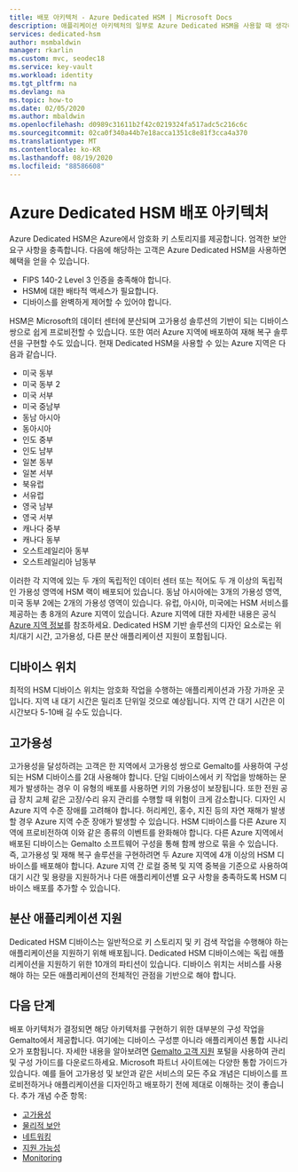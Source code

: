 ```yaml
---
title: 배포 아키텍처 - Azure Dedicated HSM | Microsoft Docs
description: 애플리케이션 아키텍처의 일부로 Azure Dedicated HSM을 사용할 때 생각해야 하는 기본적인 설계 고려 사항
services: dedicated-hsm
author: msmbaldwin
manager: rkarlin
ms.custom: mvc, seodec18
ms.service: key-vault
ms.workload: identity
ms.tgt_pltfrm: na
ms.devlang: na
ms.topic: how-to
ms.date: 02/05/2020
ms.author: mbaldwin
ms.openlocfilehash: d0989c31611b2f42c0219324fa517adc5c216c6c
ms.sourcegitcommit: 02ca0f340a44b7e18acca1351c8e81f3cca4a370
ms.translationtype: MT
ms.contentlocale: ko-KR
ms.lasthandoff: 08/19/2020
ms.locfileid: "88586608"
---
```

# <a name="azure-dedicated-hsm-deployment-architecture"></a>Azure Dedicated HSM 배포 아키텍처

Azure Dedicated HSM은 Azure에서 암호화 키 스토리지를 제공합니다. 엄격한 보안 요구 사항을 충족합니다. 다음에 해당하는 고객은 Azure Dedicated HSM을 사용하면 혜택을 얻을 수 있습니다.

* FIPS 140-2 Level 3 인증을 충족해야 합니다.
* HSM에 대한 배타적 액세스가 필요합니다.
* 디바이스를 완벽하게 제어할 수 있어야 합니다.

HSM은 Microsoft의 데이터 센터에 분산되며 고가용성 솔루션의 기반이 되는 디바이스 쌍으로 쉽게 프로비전할 수 있습니다. 또한 여러 Azure 지역에 배포하여 재해 복구 솔루션을 구현할 수도 있습니다. 현재 Dedicated HSM을 사용할 수 있는 Azure 지역은 다음과 같습니다.

* 미국 동부
* 미국 동부 2
* 미국 서부
* 미국 중남부
* 동남 아시아
* 동아시아
* 인도 중부
* 인도 남부
* 일본 동부
* 일본 서부
* 북유럽
* 서유럽
* 영국 남부
* 영국 서부
* 캐나다 중부
* 캐나다 동부
* 오스트레일리아 동부
* 오스트레일리아 남동부

이러한 각 지역에 있는 두 개의 독립적인 데이터 센터 또는 적어도 두 개 이상의 독립적인 가용성 영역에 HSM 랙이 배포되어 있습니다. 동남 아시아에는 3개의 가용성 영역, 미국 동부 2에는 2개의 가용성 영역이 있습니다. 유럽, 아시아, 미국에는 HSM 서비스를 제공하는 총 8개의 Azure 지역이 있습니다. Azure 지역에 대한 자세한 내용은 공식 [Azure 지역 정보](https://azure.microsoft.com/global-infrastructure/regions/)를 참조하세요.
Dedicated HSM 기반 솔루션의 디자인 요소로는 위치/대기 시간, 고가용성, 다른 분산 애플리케이션 지원이 포함됩니다.

## <a name="device-location"></a>디바이스 위치

최적의 HSM 디바이스 위치는 암호화 작업을 수행하는 애플리케이션과 가장 가까운 곳입니다. 지역 내 대기 시간은 밀리초 단위일 것으로 예상됩니다. 지역 간 대기 시간은 이 시간보다 5-10배 길 수도 있습니다.

## <a name="high-availability"></a>고가용성

고가용성을 달성하려는 고객은 한 지역에서 고가용성 쌍으로 Gemalto를 사용하여 구성되는 HSM 디바이스를 2대 사용해야 합니다. 단일 디바이스에서 키 작업을 방해하는 문제가 발생하는 경우 이 유형의 배포를 사용하면 키의 가용성이 보장됩니다. 또한 전원 공급 장치 교체 같은 고장/수리 유지 관리를 수행할 때 위험이 크게 감소합니다. 디자인 시 Azure 지역 수준 장애를 고려해야 합니다. 허리케인, 홍수, 지진 등의 자연 재해가 발생할 경우 Azure 지역 수준 장애가 발생할 수 있습니다. HSM 디바이스를 다른 Azure 지역에 프로비전하여 이와 같은 종류의 이벤트를 완화해야 합니다. 다른 Azure 지역에서 배포된 디바이스는 Gemalto 소프트웨어 구성을 통해 함께 쌍으로 묶을 수 있습니다. 즉, 고가용성 및 재해 복구 솔루션을 구현하려면 두 Azure 지역에 4개 이상의 HSM 디바이스를 배포해야 합니다. Azure 지역 간 로컬 중복 및 지역 중복을 기준으로 사용하여 대기 시간 및 용량을 지원하거나 다른 애플리케이션별 요구 사항을 충족하도록 HSM 디바이스 배포를 추가할 수 있습니다.

## <a name="distributed-application-support"></a>분산 애플리케이션 지원

Dedicated HSM 디바이스는 일반적으로 키 스토리지 및 키 검색 작업을 수행해야 하는 애플리케이션을 지원하기 위해 배포됩니다. Dedicated HSM 디바이스에는 독립 애플리케이션을 지원하기 위한 10개의 파티션이 있습니다. 디바이스 위치는 서비스를 사용해야 하는 모든 애플리케이션의 전체적인 관점을 기반으로 해야 합니다.

## <a name="next-steps"></a>다음 단계

배포 아키텍처가 결정되면 해당 아키텍처를 구현하기 위한 대부분의 구성 작업을 Gemalto에서 제공합니다. 여기에는 디바이스 구성뿐 아니라 애플리케이션 통합 시나리오가 포함됩니다. 자세한 내용을 알아보려면 [Gemalto 고객 지원](https://supportportal.gemalto.com/csm/) 포털을 사용하여 관리 및 구성 가이드를 다운로드하세요. Microsoft 파트너 사이트에는 다양한 통합 가이드가 있습니다.
예를 들어 고가용성 및 보안과 같은 서비스의 모든 주요 개념은 디바이스를 프로비전하거나 애플리케이션을 디자인하고 배포하기 전에 제대로 이해하는 것이 좋습니다.
추가 개념 수준 항목:

* [고가용성](high-availability.md)
* [물리적 보안](physical-security.md)
* [네트워킹](networking.md)
* [지원 가능성](supportability.md)
* [Monitoring](monitoring.md)
